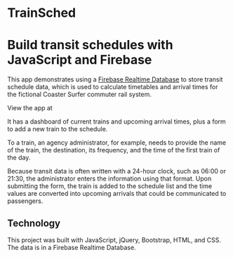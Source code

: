 # TrainSched
 
# Build transit schedules with JavaScript and Firebase

This app demonstrates using a [Firebase Realtime Database](https://firebase.google.com/docs/database/) to store transit schedule data, which is used to calculate timetables and arrival times for the fictional Coaster Surfer commuter rail system.

View the app at 


It has a dashboard of current trains and upcoming arrival times, plus a form to add a new train to the schedule.



To a train, an agency administrator, for example, needs to provide the name of the train, the destination, its frequency, and the time of the first train of the day.



Because transit data is often written with a 24-hour clock, such as 06:00 or 21:30, the administrator enters the information using that format. Upon submitting the form, the train is added to the schedule list and the time values are converted into upcoming arrivals that could be communicated to passengers.



## Technology

This project was built with JavaScript, jQuery, Bootstrap, HTML, and CSS. The data is in a Firebase Realtime Database.